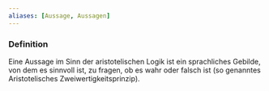 ```yaml
---
aliases: [Aussage, Aussagen]
---
```

### Definition
Eine Aussage im Sinn der aristotelischen Logik ist ein sprachliches Gebilde, von dem es sinnvoll ist, zu fragen, ob es wahr oder falsch ist (so genanntes Aristotelisches Zweiwertigkeitsprinzip). 